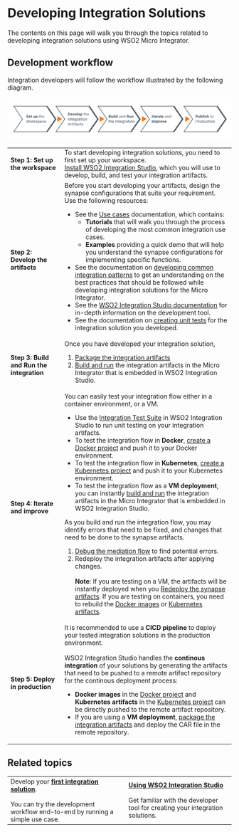 # Developing Integration Solutions

The contents on this page will walk you through the topics related to developing integration solutions using WSO2 Micro 
Integrator.

## Development workflow

Integration developers will follow the workflow illustrated by the following diagram.

![developer workflow](../assets/img/development_workflow.png)

<table>
	<tr>
		<td><b>Step 1: Set up the workspace</b></td>
		<td>
			To start developing integration solutions, you need to first set up your workspace.</br>
			<a href="../../develop/installing-WSO2-Integration-Studio">Install WSO2 Integration Studio</a>, which you will use to develop, build, and test your integration artifacts.
		</td>
	</tr>
	<tr>
		<td id='develop_artifacts'><b>Step 2: Develop the artifacts</b></td>
		<td>
			Before you start developing your artifacts, design the synapse configurations that suite your requirement. Use the following resources:
			<ul>
				<li>
					See the <a href="../../use-cases/learn-overview">Use cases</a> documentation,                 which contains:
					 <ul>
					    <li>
						    <b>Tutorials</b> that will walk you through the process of developing the most                             common integration use cases. 
				        </li>
				        <li>
						<b>Examples</b> providing a quick demo that will help you understand the                                synapse configurations for implementing specific functions.
				        </li>
				     </ul>
				</li>
				<li>
				    See the documentation on <a href="../../references/best-Practices">developing 
				    common integration patterns</a> to get an understanding on the best practices that should be 
				    followed while developing integration solutions for the Micro Integrator.
				</li>
				<li>
					See the <a href="../../develop/WSO2-Integration-Studio">WSO2 Integration Studio documentation</a> for in-depth information on the development tool.
				</li>
				<li>
				    See the documentation on <a href="../../develop/creating-unit-test-suite">creating unit tests</a> for the integration solution you developed.
				</li>
			</ul>
		</td>
	</tr>
	<tr>
		<td><b>Step 3: Build and Run the integration</b></td>
		<td>
			Once you have developed your integration solution,
			<ol>
				<li>
					<a href="../../develop/packaging-artifacts">Package the integration artifacts</a>
				</li>
				<li>
					<a href="../../develop/deploy-artifacts">Build and run</a> the integration artifacts in the Micro Integrator that is embedded in WSO2 Integration Studio.
				</li>
			</ol>
		</td>
	</tr>
	<tr>
		<td><b>Step 4: Iterate and improve</b></td>
		<td>
			You can easily test your integration flow either in a container environment, or a VM.
			<ul>
				<li>
					Use the <a href="../../develop/creating-unit-test-suite/#run-unit-test-suites">Integration Test Suite</a> in WSO2 
					Integration Studio to run unit testing on your integration artifacts.
				</li>
				<li>
					To test the integration flow in <b>Docker</b>, <a href="../../develop/create-docker-project">create a Docker project</a> and push it to your Docker environment.
				</li>
				<li>
					To test the integration flow in <b>Kubernetes</b>, <a href="../../develop/create-kubernetes-project">create a Kubernetes project</a> and push it to your Kubernetes environment.
				</li>
				<li>
					To test the integration flow as a <b>VM deployment</b>, you can instantly <a href="../../develop/deploy-artifacts">build and run</a> the integration artifacts in the Micro Integrator that is embedded in WSO2 Integration Studio.
				</li>
			</ul>
			As you build and run the integration flow, you may identify errors that need to be fixed, and changes that need to be done to the synapse artifacts.
			<ol>
				<li>
					<a href="../../develop/debugging-mediation">Debug the mediation flow</a> to find potential errors.
				</li>
				<li>
					Redeploy the integration artifacts after applying changes.</br></br>
					<b>Note</b>: If you are testing on a VM, the artifacts will be instantly deployed when you <a href="../../develop/deploy-artifacts">Redeploy the synapse artifacts</a>. If you are testing on containers, you need to rebuild the <a href="../../develop/create-docker-project">Docker images</a> or <a href="../../develop/create-kubernetes-project">Kubernetes artifacts</a>.
				</li>
			</ol>
		</td>
	</tr>
	<tr>
		<td><b>Step 5: Deploy in production</b></td>
		<td>
			It is recommended to use a <b>CICD pipeline</b> to deploy your tested integration solutions in the production environment.</br></br>
			WSO2 Integration Studio handles the <b>continous integration</b> of your solutions by generating the 
			artifacts that need to be pushed to a remote artifact repository for the continous deployment process: 
			<ul>
				<li>
					<b>Docker images</b> in the <a href="../../develop/create-docker-project">Docker project</a> and <b>Kubernetes artifacts</b> in the <a href="../../develop/create-kubernetes-project">Kubernetes project</a> can be directly pushed to the remote artifact repository.
				</li>
				<li>
					If you are using a <b>VM deployment</b>, <a href="../../develop/packaging-artifacts">package the integration artifacts</a> and deploy the CAR file in the remote repository.
				</li>
			</ul>
		</td>
	</tr>
</table>

## Related topics

<table>
	<tr>
		<td>
			Develop your <b><a href="../../develop/integration-development-kickstart">first integration solution</a></b>.</br></br>
			You can try the development workflow end-to-end by running a simple use case.
		</td>
		<td>
			<b><a href="../../develop/WSO2-Integration-Studio">Using WSO2 Integration Studio</a></b></br></br>
			Get familiar with the developer tool for creating your integration solutions.
		</td>
	</tr>
</table>
